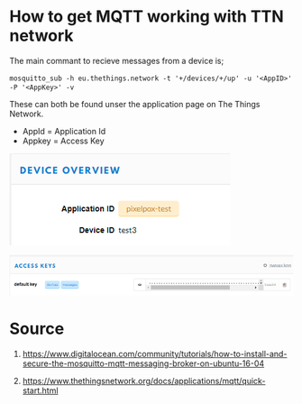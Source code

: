 # How to get MQTT working with TTN network

The main commant to recieve messages from a device is;

```
mosquitto_sub -h eu.thethings.network -t '+/devices/+/up' -u '<AppID>' -P '<AppKey>' -v
```

These can both be found unser the application page on The Things Network.

* AppId = Application Id
* Appkey = Access Key

![](images\LORAWAN\appid-example.PNG "appId example")


![](images\LORAWAN\accesskey-example.PNG "Application Key Example")


# Source

1. https://www.digitalocean.com/community/tutorials/how-to-install-and-secure-the-mosquitto-mqtt-messaging-broker-on-ubuntu-16-04

2. https://www.thethingsnetwork.org/docs/applications/mqtt/quick-start.html